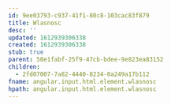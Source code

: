 ```yaml
---
id: 9ee03793-c937-41f1-80c8-103cac83f879
title: Wlasnosc
desc: ''
updated: 1612939306338
created: 1612939306338
stub: true
parent: 50e1fabf-25f9-47cb-bdee-9e823ea83152
children:
  - 2fd07007-7a82-4440-8234-0a249a17b112
fname: angular.input.html.element.wlasnosc
hpath: angular.input.html.element.wlasnosc
---
```



